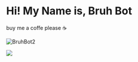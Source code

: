 # Hi! My Name is, Bruh Bot
buy me a coffe please ☕


<p> <img src="https://komarev.com/ghpvc/?username=BruhBot2" alt="BruhBot2" /> </p>
  
[![](https://img.shields.io/github/stars/EyupErgin?style=social)](https://www.github.com/BruhBot2)
